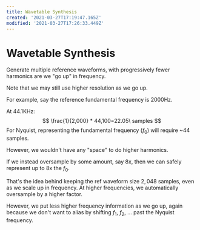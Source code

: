 ```yaml
---
title: Wavetable Synthesis
created: '2021-03-27T17:19:47.165Z'
modified: '2021-03-27T17:26:33.449Z'
---
```


# Wavetable Synthesis

Generate multiple reference waveforms, with progressively fewer harmonics are we "go up" in frequency.

Note that we may still use higher resolution as we go up.

For example, say the reference fundamental frequency is 2000Hz.

At 44.1KHz:
$$
\frac{1}{2,000} * 44,100=22.05\ samples
$$
For Nyquist, representing the fundamental frequency ($f_0$) will require ~44 samples.

However, we wouldn't have any "space" to do higher harmonics.

If we instead oversample by some amount, say 8x, then we can safely represent up to 8x the $f_0$.

That's the idea behind keeping the ref waveform size $2,048$ samples, even as we scale up in frequency. At higher frequencies, we automatically oversample by a higher factor.

However, we put less higher frequency information as we go up, again because we don't want to alias by shifting $f_1$, $f_2$, ... past the Nyquist frequency.
